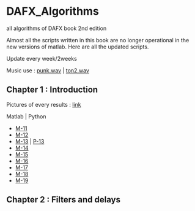 # DAFX_Algorithms
all algorithms of DAFX book 2nd edition

Almost all the scripts written in this book are no longer operational in the new versions of matlab. Here are all the updated scripts.

Update every week/2weeks

Music use : [punk.wav](punk.wav) | [ton2.wav](ton2.wav)
## Chapter 1 : Introduction
Pictures of every results : [link](Chapter1-Introduction/img)

Matlab | Python
- [M-11](Chapter1-Introduction/M_file_11.m)
- [M-12](Chapter1-Introduction/M_file_12.m)
- [M-13](Chapter1-Introduction/M_file_13.m) | [P-13](Chapter1-Introduction/P_13.ipynb)
- [M-14](Chapter1-Introduction/M_file_14.m)
- [M-15](Chapter1-Introduction/M_file_15.m)
- [M-16](Chapter1-Introduction/M_file_16.m)
- [M-17](Chapter1-Introduction/M_file_17.m)
- [M-18](Chapter1-Introduction/M_file_18_FIR_simple.m)
- [M-19](Chapter1-Introduction/M_file_19_FIR_system.m)
## Chapter 2 : Filters and delays
